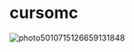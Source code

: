 # cursomc
![photo5010715126659131848](https://user-images.githubusercontent.com/64384382/166694381-9163ceb6-9351-4cb4-83f0-33229aedc90b.jpg)
